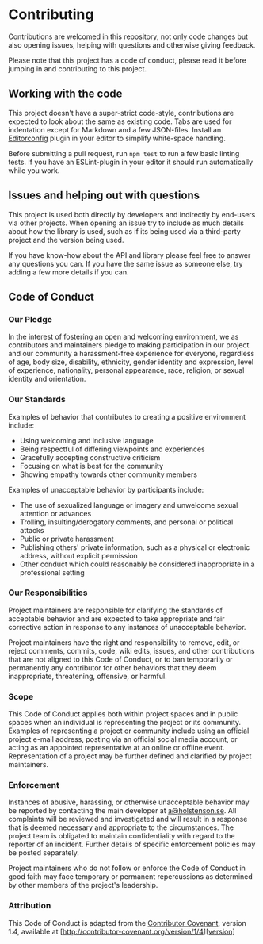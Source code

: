 # Contributing

Contributions are welcomed in this repository, not only code changes but also
opening issues, helping with questions and otherwise giving feedback.

Please note that this project has a code of conduct, please read it before
jumping in and contributing to this project.

## Working with the code

This project doesn't have a super-strict code-style, contributions are expected
to look about the same as existing code. Tabs are used for indentation except
for Markdown and a few JSON-files. Install an [Editorconfig](http://editorconfig.org/)
plugin in your editor to simplify white-space handling.

Before submitting a pull request, run `npm test` to run a few basic linting
tests. If you have an ESLint-plugin in your editor it should run automatically
while you work.

## Issues and helping out with questions

This project is used both directly by developers and indirectly by end-users
via other projects. When opening an issue try to include as much details about
how the library is used, such as if its being used via a third-party project
and the version being used.

If you have know-how about the API and library please feel free to answer any
questions you can. If you have the same issue as someone else, try adding a few
more details if you can.

## Code of Conduct

### Our Pledge

In the interest of fostering an open and welcoming environment, we as
contributors and maintainers pledge to making participation in our project and
our community a harassment-free experience for everyone, regardless of age, body
size, disability, ethnicity, gender identity and expression, level of experience,
nationality, personal appearance, race, religion, or sexual identity and
orientation.

### Our Standards

Examples of behavior that contributes to creating a positive environment
include:

- Using welcoming and inclusive language
- Being respectful of differing viewpoints and experiences
- Gracefully accepting constructive criticism
- Focusing on what is best for the community
- Showing empathy towards other community members

Examples of unacceptable behavior by participants include:

- The use of sexualized language or imagery and unwelcome sexual attention or
  advances
- Trolling, insulting/derogatory comments, and personal or political attacks
- Public or private harassment
- Publishing others' private information, such as a physical or electronic
  address, without explicit permission
- Other conduct which could reasonably be considered inappropriate in a
  professional setting

### Our Responsibilities

Project maintainers are responsible for clarifying the standards of acceptable
behavior and are expected to take appropriate and fair corrective action in
response to any instances of unacceptable behavior.

Project maintainers have the right and responsibility to remove, edit, or
reject comments, commits, code, wiki edits, issues, and other contributions
that are not aligned to this Code of Conduct, or to ban temporarily or
permanently any contributor for other behaviors that they deem inappropriate,
threatening, offensive, or harmful.

### Scope

This Code of Conduct applies both within project spaces and in public spaces
when an individual is representing the project or its community. Examples of
representing a project or community include using an official project e-mail
address, posting via an official social media account, or acting as an appointed
representative at an online or offline event. Representation of a project may be
further defined and clarified by project maintainers.

### Enforcement

Instances of abusive, harassing, or otherwise unacceptable behavior may be
reported by contacting the main developer at a@holstenson.se. All
complaints will be reviewed and investigated and will result in a response that
is deemed necessary and appropriate to the circumstances. The project team is
obligated to maintain confidentiality with regard to the reporter of an incident.
Further details of specific enforcement policies may be posted separately.

Project maintainers who do not follow or enforce the Code of Conduct in good
faith may face temporary or permanent repercussions as determined by other
members of the project's leadership.

### Attribution

This Code of Conduct is adapted from the [Contributor Covenant][homepage], version 1.4,
available at [http://contributor-covenant.org/version/1/4][version]

[homepage]: http://contributor-covenant.org
[version]: http://contributor-covenant.org/version/1/4/
